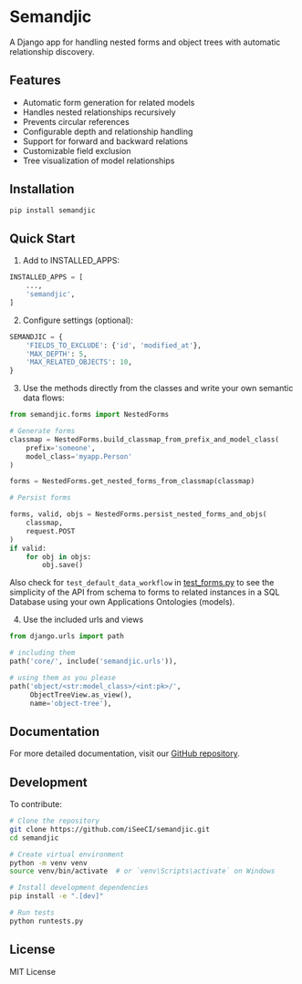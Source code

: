 # Semandjic

A Django app for handling nested forms and object trees with automatic relationship discovery.

## Features

- Automatic form generation for related models
- Handles nested relationships recursively
- Prevents circular references
- Configurable depth and relationship handling
- Support for forward and backward relations
- Customizable field exclusion
- Tree visualization of model relationships

## Installation

```bash
pip install semandjic
```

## Quick Start

1. Add to INSTALLED_APPS:

```python
INSTALLED_APPS = [
    ...,
    'semandjic',
]
```

2. Configure settings (optional):

```python
SEMANDJIC = {
    'FIELDS_TO_EXCLUDE': {'id', 'modified_at'},
    'MAX_DEPTH': 5,
    'MAX_RELATED_OBJECTS': 10,
}
```

3. Use the methods directly from the classes and write your own semantic data flows:

```python
from semandjic.forms import NestedForms

# Generate forms
classmap = NestedForms.build_classmap_from_prefix_and_model_class(
    prefix='someone',
    model_class='myapp.Person'
)

forms = NestedForms.get_nested_forms_from_classmap(classmap)

# Persist forms

forms, valid, objs = NestedForms.persist_nested_forms_and_objs(
    classmap,
    request.POST
)
if valid:
    for obj in objs:
        obj.save()
```

Also check for `test_default_data_workflow` in [test_forms.py](./semandjic/tests/test_forms.py) to see the simplicity of the API from schema to forms to related instances in a SQL Database using your own Applications Ontologies (models).

4. Use the included urls and views
```python
from django.urls import path

# including them
path('core/', include('semandjic.urls')),

# using them as you please
path('object/<str:model_class>/<int:pk>/', 
     ObjectTreeView.as_view(), 
     name='object-tree'),
```

## Documentation

For more detailed documentation, visit our [GitHub repository](https://github.com/iSeeCI/semandjic).

## Development

To contribute:

```bash
# Clone the repository
git clone https://github.com/iSeeCI/semandjic.git
cd semandjic

# Create virtual environment
python -m venv venv
source venv/bin/activate  # or `venv\Scripts\activate` on Windows

# Install development dependencies
pip install -e ".[dev]"

# Run tests
python runtests.py
```

## License

MIT License